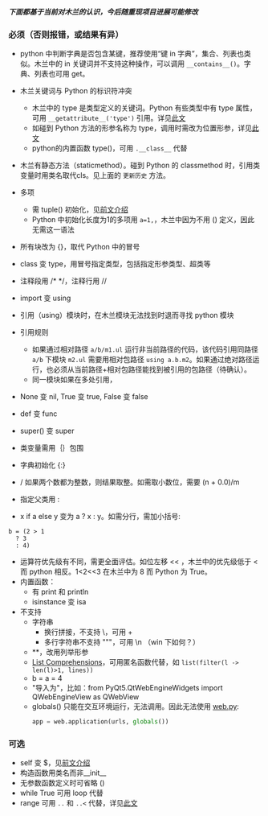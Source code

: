 ***下面都基于当前对木兰的认识，今后随重现项目进展可能修改***

### 必须（否则报错，或结果有异）

- python 中判断字典是否包含某键，推荐使用“键 in 字典”，集合、列表也类似。木兰中的 in 关键词并不支持这种操作，可以调用 `__contains__()`。字典、列表也可用 get。

- 木兰关键词与 Python 的标识符冲突
  - 木兰中的 type 是类型定义的关键词。Python 有些类型中有 type 属性，可用 `__getattribute__('type')` 引用。详见[此文](https://zhuanlan.zhihu.com/p/262835743)
  - 如碰到 Python 方法的形参名称为 type，调用时需改为位置形参，详见[此文](https://zhuanlan.zhihu.com/p/277557485)
  - python的内置函数 type()，可用 `.__class__` 代替

- 木兰有静态方法（staticmethod）。碰到 Python 的 classmethod 时，引用类变量时用类名取代cls。见上面的 `更新历史` 方法。
- 多项
  - 需 tuple() 初始化，见[前文介绍](https://zhuanlan.zhihu.com/p/266428706)
  - Python 中初始化长度为1的多项用 `a=1,`，木兰中因为不用 () 定义，因此无需这一语法
- 所有块改为 {}，取代 Python 中的冒号
- class 变 type，用冒号指定类型，包括指定形参类型、超类等
- 注释段用 /* */，注释行用 //
- import 变 using
- 引用（using）模块时，在木兰模块无法找到时退而寻找 python 模块
- 引用规则
  - 如果通过相对路径 `a/b/m1.ul` 运行非当前路径的代码，该代码引用同路径 `a/b` 下模块 `m2.ul` 需要用相对包路径 `using a.b.m2`。如果通过绝对路径运行，也必须从当前路径+相对包路径能找到被引用的包路径（待确认）。
  - 同一模块如果在多处引用，
- None 变 nil, True 变 true, False 变 false
- def 变 func
- super() 变 super
- 类变量需用｛｝包围
- 字典初始化 {:}
- / 如果两个数都为整数，则结果取整。如需取小数位，需要 (n + 0.0)/m
- 指定父类用 : 
- x if a else y 变为 a ? x : y。如需分行，需加小括号:
```
b = (2 > 1
  ? 3
  : 4)
```
- 运算符优先级有不同，需更全面评估。如位左移 << ，木兰中的优先级低于 < 而 python 相反。1<2<<3 在木兰中为 8 而 Python 为 True。
- 内置函数：
  - 有 print 和 println
  - isinstance 变 isa
- 不支持
  - 字符串
    - 换行拼接，不支持 \，可用 +
    - 多行字符串不支持 """，可用 \n （win 下如何？）
  - **，改用列举形参
  - [List Comprehensions](https://docs.python.org/3.7/tutorial/datastructures.html#list-comprehensions)，可用匿名函数代替，如 `list(filter(l -> len(l)>1, lines))`
  - b = a = 4
  - "导入为"，比如：from PyQt5.QtWebEngineWidgets import QWebEngineView as QWebView
  - globals() 只能在交互环境运行，无法调用。因此无法使用 [web.py](https://webpy.org/):
    ```python
    app = web.application(urls, globals())
    ```


### 可选

- self 变 $，见[前文介绍](https://zhuanlan.zhihu.com/p/261048633)
- 构造函数用类名而非__init__
- 无参数函数定义时可省略 ()
- while True 可用 loop 代替
- range 可用 `..` 和 `..<` 代替，详见[此文](https://zhuanlan.zhihu.com/p/157251383)